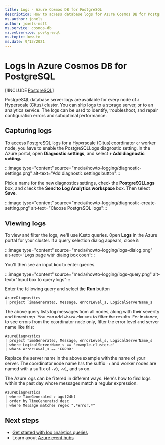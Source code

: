```yaml
---
title: Logs - Azure Cosmos DB for PostgreSQL
description: How to access database logs for Azure Cosmos DB for PostgreSQL
ms.author: jonels
author: jonels-msft
ms.service: cosmos-db
ms.subservice: postgresql
ms.topic: how-to
ms.date: 9/13/2021
---
```


# Logs in Azure Cosmos DB for PostgreSQL

[!INCLUDE [PostgreSQL](../includes/appliesto-postgresql.md)]

PostgreSQL database server logs are available for every node of a Hyperscale
(Citus) cluster. You can ship logs to a storage server, or to an analytics
service. The logs can be used to identify, troubleshoot, and repair
configuration errors and suboptimal performance.

## Capturing logs

To access PostgreSQL logs for a Hyperscale (Citus) coordinator or worker node,
you have to enable the PostgreSQLLogs diagnostic setting. In the Azure
portal, open **Diagnostic settings**, and select **+ Add diagnostic setting**.

:::image type="content" source="media/howto-logging/diagnostic-settings.png" alt-text="Add diagnostic settings button":::

Pick a name for the new diagnostics settings, check the **PostgreSQLLogs** box,
and check the **Send to Log Analytics workspace** box.  Then select **Save**.

:::image type="content" source="media/howto-logging/diagnostic-create-setting.png" alt-text="Choose PostgreSQL logs":::

## Viewing logs

To view and filter the logs, we'll use Kusto queries. Open **Logs** in the
Azure portal for your cluster. If a query selection
dialog appears, close it:

:::image type="content" source="media/howto-logging/logs-dialog.png" alt-text="Logs page with dialog box open":::

You'll then see an input box to enter queries.

:::image type="content" source="media/howto-logging/logs-query.png" alt-text="Input box to query logs":::

Enter the following query and select the **Run** button.

```kusto
AzureDiagnostics
| project TimeGenerated, Message, errorLevel_s, LogicalServerName_s
```

The above query lists log messages from all nodes, along with their severity
and timestamp. You can add `where` clauses to filter the results. For instance,
to see errors from the coordinator node only, filter the error level and server
name like this:

```kusto
AzureDiagnostics
| project TimeGenerated, Message, errorLevel_s, LogicalServerName_s
| where LogicalServerName_s == 'example-cluster-c'
| where errorLevel_s == 'ERROR'
```

Replace the server name in the above example with the name of your server. The
coordinator node name has the suffix `-c` and worker nodes are named
with a suffix of `-w0`, `-w1`, and so on.

The Azure logs can be filtered in different ways. Here's how to find logs
within the past day whose messages match a regular expression.

```kusto
AzureDiagnostics
| where TimeGenerated > ago(24h)
| order by TimeGenerated desc
| where Message matches regex ".*error.*"
```

## Next steps

- [Get started with log analytics queries](../../azure-monitor/logs/log-analytics-tutorial.md)
- Learn about [Azure event hubs](../../event-hubs/event-hubs-about.md)
